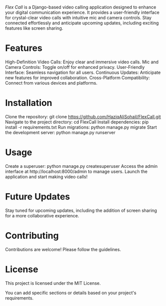 *Flex Call* is a Django-based video calling application designed to enhance your digital communication experience. It provides a user-friendly interface for crystal-clear video calls with intuitive mic and camera controls. Stay connected effortlessly and anticipate upcoming updates, including exciting features like screen sharing.

# Features
High-Definition Video Calls: Enjoy clear and immersive video calls.
Mic and Camera Controls: Toggle on/off for enhanced privacy.
User-Friendly Interface: Seamless navigation for all users.
Continuous Updates: Anticipate new features for improved collaboration.
Cross-Platform Compatibility: Connect from various devices and platforms.

# Installation
Clone the repository: git clone https://github.com/HaziqAliSohail/FlexCall.git
Navigate to the project directory: cd FlexCall
Install dependencies: pip install -r requirements.txt
Run migrations: python manage.py migrate
Start the development server: python manage.py runserver

# Usage
Create a superuser: python manage.py createsuperuser
Access the admin interface at http://localhost:8000/admin to manage users.
Launch the application and start making video calls!

# Future Updates
Stay tuned for upcoming updates, including the addition of screen sharing for a more collaborative experience.

# Contributing
Contributions are welcome! Please follow the guidelines.

# License
This project is licensed under the MIT License.

You can add specific sections or details based on your project's requirements.
